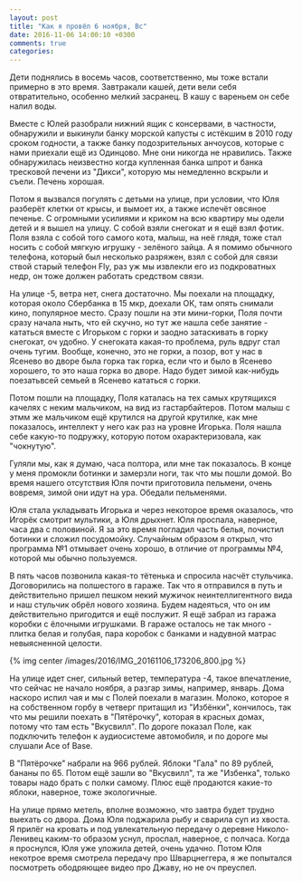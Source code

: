 ```yaml
---
layout: post
title: "Как я провёл 6 ноября, Вс"
date: 2016-11-06 14:00:10 +0300
comments: true
categories: 
---
```

Дети поднялись в восемь часов, соответственно, мы тоже встали примерно в это время. Завтракали кашей, дети вели себя отвратительно, особенно мелкий засранец. В кашу с вареньем он себе налил воды.

Вместе с Юлей разобрали нижний ящик с консервами, в частности, обнаружили и выкинули банку морской капусты с истёкшим в 2010 году сроком годности, а также банку подозрительных анчоусов, которые с нами приехали ещё из Одинцово. Мне они никогда не нравились. Также обнаружилась неизвестно когда купленная банка шпрот и банка тресковой печени из "Дикси", которую мы немедленно вскрыли и съели. Печень хорошая.

Потом я вызвался погулять с детьми на улице, при условии, что Юля разберёт клетки от крысы, и вымоет их, а также испечёт овсяное печенье. С огромными усилиями и криком на всю квартиру мы одели детей и я вышел на улицу. С собой взяли снегокат и я ещё взял фотик. Поля взяла с собой того самого кота, малыш, на неё глядя, тоже стал носить с собой мягкую игрушку - зелёного зайца. А я помимо обычного телефона, который был несколько разряжен, взял с собой для связи ствой старый телефон Fly, раз уж мы извлекли его из подкроватных недр, он тоже должен работать средством связи.

На улице -5, ветра нет, снега достаточно. Мы поехали на площадку, которая около Сбербанка в 15 мкр, доехали ОК, там опять снимали кино, популярное место. Сразу пошли на эти мини-горки, Поля почти сразу начала ныть, что ей скучно, но тут же нашла себе занятие - кататься вместе с Игорьком с горки и заодно затаскивать в горку снегокат, оч удобно. У снегоката какая-то проблема, руль вдруг стал очень тугим. Вообще, конечно, это не горки, а позор, вот у нас в Ясенево во дворе была горка так горка, если что и было в Ясенево хорошего, то это наша горка во дворе. Надо будет зимой как-нибудь поезатьвсей семьей в Ясенево кататься с горки.

Потом пошли на площадку, Поля каталась на тех самых крутящихся качелях с неким мальчиком, на вид из гастарбайтеров. Потом малыш с этмм же мальчиком ещё крутился на другой крутилке, как мне показалось, интеллект у него как раз на уровне Игорька. Поля нашла себе какую-то подружку, которую потом охарактеризовала, как "чокнутую".

Гуляли мы, как я думаю, часа полтора, или мне так показалось. В конце у меня промокли ботинки и замерзли ноги, так что мы пошли домой. Во время нашего отсутствия Юля почти приготовила пельмени, очень вовремя, зимой они идут на ура. Обедали пельменями.

Юля стала укладывать Игорька и через некоторое время оказалось, что Игорёк смотрит мультики, а Юля дрыхнет. Юля проспала, наверное, часа два с половиной. Я за это время погладил часть белья, почистил ботинки и сложил посудомойку. Случайным образом я открыл, что программа №1 отмывает очень хорошо, в отличие от программы №4, которой мы обычно пользуемся.

В пять часов позвонила какая-то тётенька и спросила насчёт стульчика. Договорились на полшестого в гараже. Так что я отправился в путь и действительно пришел пешком некий мужичок неинтеллигентного вида и наш стульчик обрёл нового хозяина. Будем надеяться, что он им действительно пригодится и ещё послужит. Я ещё забрал из гаража коробки с ёлочными игрушками. В гараже осталось не так много - плитка белая и голубая, пара коробок с банками и надувной матрас невыясненной целости.

{% img center /images/2016/IMG_20161106_173206_800.jpg %}

На улице идет снег, сильный ветер, температура -4, такое впечатление, что сейчас не начало ноября, а разгар зимы, например, январь. Дома наскоро испил чая и мы с Полей поехали в магазин. Молоко, которое я на собственном горбу в четверг притащил из "Избёнки", кончилось, так что мы решили поехать в "Пятёрочку", которая в красных домах, потому что там есть "Вкусвилл". По дороге показал Поле, как подключить телефон к аудиосистеме автомобиля, и по дороге мы слушали Ace of Base. 

В "Пятёрочке" набрали на 966 рублей. Яблоки "Гала" по 89 рублей, бананы по 65. Потом ещё зашли во "Вкусвилл", та же "Избенка", только товары надо брать с полки самому. Плюс ещё продаются какие-то яблоки, наверное, тоже экологичные.

На улице прямо метель, вполне возможно, что завтра будет трудно выехать со двора. Дома Юля поджарила рыбу и сварила суп из хвоста. Я прилёг на кровать и под увлекательную передачу о деревне Николо-Ленивец каким-то образом уснул, проспал, наверное, с полчаса. Когда я проснулся, Юля уже уложила детей, очень удачно. Потом Юля некотрое время смотрела передачу про Шварцнеггера, я же попытался посмотреть ободряющее видео про Джаву, но не оч преуспел. 
